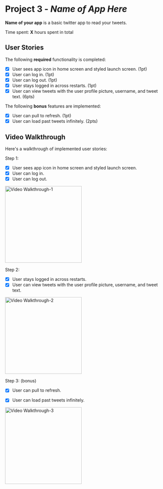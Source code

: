 # Project 3 - *Name of App Here*

**Name of your app** is a basic twitter app to read your tweets.

Time spent: **X** hours spent in total

## User Stories

The following **required** functionality is completed:

- [x] User sees app icon in home screen and styled launch screen. (1pt)
- [x] User can log in. (1pt)
- [x] User can log out. (1pt)
- [x] User stays logged in across restarts. (1pt)
- [x] User can view tweets with the user profile picture, username, and tweet text. (6pts)

The following **bonus** features are implemented:

- [x] User can pull to refresh. (1pt)
- [x] User can load past tweets infinitely. (2pts)

## Video Walkthrough

Here's a walkthrough of implemented user stories:

Step 1:
- [x] User sees app icon in home screen and styled launch screen.
- [x] User can log in.
- [x] User can log out.

<img src='https://github.com/xulinxi/Twitter-iOS-App/blob/c7d4603923972efc3541c845bcc84026dd6fe793/Twitter-iOS-Step1.gif' width='250' alt='Video Walkthrough-1' />


Step 2:
- [x] User stays logged in across restarts.
- [x] User can view tweets with the user profile picture, username, and tweet text.

<img src='https://github.com/xulinxi/Twitter-iOS-App/blob/a307bd8c75a7c9e244a1be199714446ce8e732e0/Twitter-iOS-Step2.gif' width='250' alt='Video Walkthrough-2' />

Step 3: (bonus)
- [x] User can pull to refresh. 
- [x] User can load past tweets infinitely. 


<img src='https://github.com/xulinxi/Twitter-iOS-App/blob/a307bd8c75a7c9e244a1be199714446ce8e732e0/Twitter-iOS-Step3.gif' width='250' alt='Video Walkthrough-3' />
                                                                                                                                           
                                                                                                                                           
                                                                                                                                           


